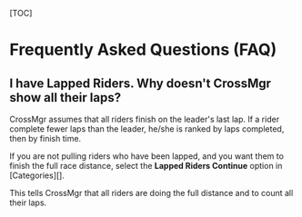 [TOC]

# Frequently Asked Questions (FAQ)

## I have Lapped Riders.  Why doesn't CrossMgr show all their laps?

CrossMgr assumes that all riders finish on the leader's last lap.  If a rider complete fewer laps than the leader, he/she is ranked by laps completed, then by finish time.

If you are not pulling riders who have been lapped, and you want them to finish the full race distance, select the __Lapped Riders Continue__ option in [Categories][].

This tells CrossMgr that all riders are doing the full distance and to count all their laps.

